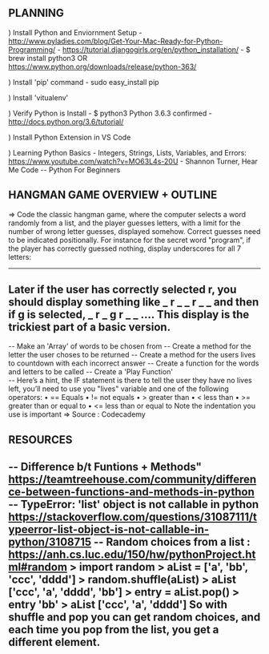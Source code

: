## PLANNING

) Install Python and Enviornment Setup
    - http://www.pyladies.com/blog/Get-Your-Mac-Ready-for-Python-Programming/
    - https://tutorial.djangogirls.org/en/python_installation/
    - $ brew install python3 
    OR  https://www.python.org/downloads/release/python-363/

) Install 'pip' command
    - sudo easy_install pip

) Install 'vitualenv'
    

) Verify Python is Install
    - $ python3
        Python 3.6.3 confirmed
    - http://docs.python.org/3.6/tutorial/

) Install Python Extension in VS Code

) Learning Python Basics
    - Integers, Strings, Lists, Variables, and Errors: 
      https://www.youtube.com/watch?v=MO63L4s-20U
    - Shannon Turner, Hear Me Code -- Python For Beginners

## HANGMAN GAME OVERVIEW + OUTLINE
=> Code the classic hangman game, where the computer selects a word randomly from a list, and the player guesses letters, with a limit for the number of wrong letter guesses, displayed somehow.  Correct guesses need to be indicated positionally.  For instance for the secret word "program", if the player has correctly guessed nothing, display underscores for all 7 letters:
_ _ _ _ _ _ _
Later if the user has correctly selected r, you should display something like
_ r _ _ r _ _
and then if g is selected,
_ r _ g r _ _
.... This display is the trickiest part of a basic version.
----------------------------------------------------------------
-- Make an 'Array' of words to be chosen from
-- Create a method for the letter the user choses to be returned
-- Create a method for the users lives to countdown with each incorrect answer
-- Create a function for the words and letters to be called
-- Create a 'Play Function'    
    -- Here’s a hint, the IF statement is there to tell the user they have no lives left, you’ll need to use  you "lives"  variable and one of the following operators:
        • == Equals
        • != not equals
        • > greater than
        • < less than
        • >= greater than or equal to
        • <= less than or equal to
        Note the indentation you use is important
        => Source : Codecademy

## RESOURCES
-- Difference b/t Funtions + Methods" 
   https://teamtreehouse.com/community/difference-between-functions-and-methods-in-python
-- TypeError: 'list' object is not callable in python
   https://stackoverflow.com/questions/31087111/typeerror-list-object-is-not-callable-in-python/3108715
-- Random choices from a list : https://anh.cs.luc.edu/150/hw/pythonProject.html#random
    > import random
    > aList = ['a', 'bb', 'ccc', 'dddd']
    > random.shuffle(aList)
    > aList
    ['ccc', 'a', 'dddd', 'bb']
    > entry = aList.pop()
    > entry
    'bb'
    > aList
    ['ccc', 'a', 'dddd']
So with shuffle and pop you can get random choices, and each time you pop from the list, you get a different element.
-- 

